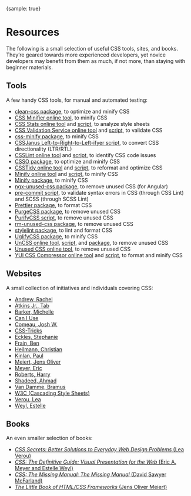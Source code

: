 {sample: true}
# Resources

The following is a small selection of useful CSS tools, sites, and books. They’re geared towards more experienced developers, yet novice developers may benefit from them as much, if not more, than staying with beginner materials.

## Tools

A few handy CSS tools, for manual and automated testing:

* [clean-css package](https://www.npmjs.com/package/clean-css), to optimize and minify CSS
* [CSS Minifier online tool](https://cssminifier.com/), to minify CSS
* [CSS Stats online tool](https://cssstats.com/) and [script](https://github.com/cssstats/cssstats), to analyze style sheets
* [CSS Validation Service online tool](https://jigsaw.w3.org/css-validator/) and [script](https://github.com/w3c/css-validator), to validate CSS
* [css-minify package](https://www.npmjs.com/package/css-minify), to minify CSS
* [CSSJanus Left-to-Right-to-Left-ifyer script](https://code.google.com/archive/p/cssjanus/), to convert CSS directionality (LTR/RTL)
* [CSSLint online tool](https://web.archive.org/web/20240503225408/http://csslint.net/) and [script](https://github.com/CSSLint/csslint), to identify CSS code issues
* [CSSO package](https://www.npmjs.com/package/csso), to optimize and minify CSS
* [CSSTidy online tool](https://www.codebeautifier.com/) and [script](http://csstidy.sourceforge.net/), to reformat and optimize CSS
* [Minify online tool](https://www.minifier.org/) and [script](https://github.com/matthiasmullie/minify), to minify CSS
* [Minify package](https://www.npmjs.com/package/minify), to minify CSS
* [ngx-unused-css package](https://www.npmjs.com/package/ngx-unused-css), to remove unused CSS (for Angular)
* [pre-commit script](https://github.com/WouterSioen/pre-commit), to validate syntax errors in CSS (through CSS Lint) and SCSS (through SCSS Lint)
* [Prettier package](https://prettier.io/), to format CSS
* [PurgeCSS package](https://purgecss.com/), to remove unused CSS
* [PurifyCSS script](https://github.com/purifycss/purifycss), to remove unused CSS
* [rm-unused-css package](https://www.npmjs.com/package/rm-unused-css), to remove unused CSS
* [stylelint package](https://stylelint.io/), to lint and format CSS
* [UglifyCSS package](https://www.npmjs.com/package/uglifycss), to minify CSS
* [UnCSS online tool](https://uncss-online.com/), [script](https://github.com/giakki/uncss), and [package](https://www.npmjs.com/package/uncss), to remove unused CSS
* [Unused CSS online tool](https://unused-css.com/), to remove unused CSS
* [YUI CSS Compressor online tool](https://web.archive.org/web/20210922145733/https://hell.meiert.org/aux/compress/css/gui/) and [script](https://github.com/tubalmartin/YUI-CSS-compressor-PHP-port), to format and minify CSS

## Websites

A small collection of initiatives and individuals covering CSS:

* [Andrew, Rachel](https://rachelandrew.co.uk/)
* [Atkins Jr., Tab](https://www.xanthir.com/blog/)
* [Barker, Michelle](https://css-irl.info/)
* [Can I Use](https://caniuse.com/)
* [Comeau, Josh W.](https://www.joshwcomeau.com/)
* [CSS-Tricks](https://css-tricks.com/)
* [Eckles, Stephanie](https://moderncss.dev/)
* [Frain, Ben](https://benfrain.com/)
* [Heilmann, Christian](https://christianheilmann.com/)
* [Kinlan, Paul](https://paul.kinlan.me/)
* [Meiert, Jens Oliver](https://meiert.com/topics/development/)
* [Meyer, Eric](https://meyerweb.com/)
* [Roberts, Harry](https://csswizardry.com/)
* [Shadeed, Ahmad](https://ishadeed.com/)
* [Van Damme, Bramus](https://www.bram.us/)
* [W3C (Cascading Style Sheets)](https://www.w3.org/Style/CSS/)
* [Verou, Lea](https://lea.verou.me/)
* [Weyl, Estelle](http://www.standardista.com/)

## Books

An even smaller selection of books:

* [_CSS Secrets: Better Solutions to Everyday Web Design Problems_ (Lea Verou)](https://www.amazon.com/dp/B0131MQ1NS/?tag=meiert-20)
* [_CSS: The Definitive Guide: Visual Presentation for the Web_ (Eric A. Meyer and Estelle Weyl)](https://www.amazon.com/dp/1449393195/?tag=meiert-20)
* [_CSS: The Missing Manual: The Missing Manual_ (David Sawyer McFarland)](https://www.amazon.com/dp/B0026OR2QI/?tag=meiert-20)
* [_The Little Book of HTML/CSS Frameworks_ (Jens Oliver Meiert)](https://www.oreilly.com/library/view/the-little-book/9781492048121/)
